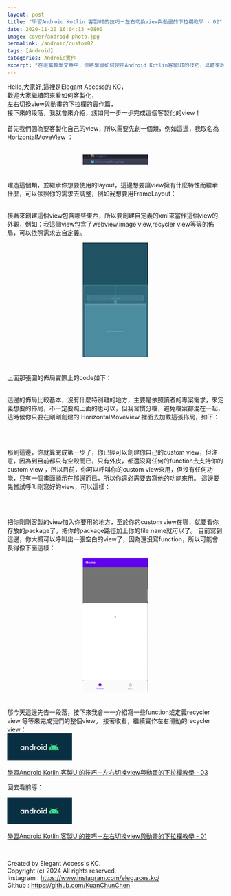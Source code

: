 ```yaml
---
layout: post
title: "學習Android Kotlin 客製UI的技巧－左右切換view與動畫的下拉欄教學 - 02"
date: 2020-11-20 16:04:13 +0800
image: cover/android-photo.jpg
permalink: /android/custom02
tags: [Android]
categories: Android實作
excerpt: "在這篇教學文章中，你將學習如何使用Android Kotlin客製UI的技巧，具體來說是如何實現左右切換view和動畫的下拉欄。"
---
```


Hello,大家好,這裡是Elegant Access的 KC，<br>
歡迎大家繼續回來看如何客製化，<br>
左右切換view與動畫的下拉欄的實作篇，<br>
接下來的段落，我就會來介紹，該如何一步一步完成這個客製化的view！<br>
<br>
首先我們因為要客製化自己的view，所以需要先創一個類，例如這邊，我取名為 HorizontalMoveView ：
<br>
<br>

<div align="center">
  <img src="/images/kt-demo-custom/kt-demo-jpg05.png" alt="Cover" width="30%"/>
</div>

<br>
<br>
建造這個類，並繼承你想要使用的layout，這邊想要讓view擁有什麼特性而繼承什麼，可以依照你的需求去調整，例如我想要用FrameLayout：

<script src="https://gist.github.com/waitzShigoto/99170edc18f10eb9786ed1ef5061a511.js"></script>

<br>
<br>


接著來創建這個view包含哪些東西，所以要創建自定義的xml來當作這個view的外觀，例如：我這個view包含了webview,image view,recycler view等等的佈局，可以依照需求去自定義。


<div align="center">
  <img src="/images/kt-demo-custom/kt-demo-jpg06.png" alt="Cover" width="30%"/>
</div>



<br>
<br>
上面那張圖的佈局實際上的code如下：
<script src="https://gist.github.com/waitzShigoto/2441aae9b1134270fc7cb0968693a4d4.js"></script>

<br>
<br>

這邊的佈局比較基本，沒有什麼特別難的地方，主要是依照讀者的專案需求，來定義想要的佈局，不一定要照上面的也可以，但我習慣分檔，避免檔案都混在一起，這時候你只要在剛剛創建的 HorizontalMoveView 裡面去加載這張佈局，如下：

<script src="https://gist.github.com/waitzShigoto/30213ecc81d3372c620b05a488ac05e2.js"></script>

<br>
<br>


那到這邊，你就算完成第一步了，你已經可以創建你自己的custom view，但注意，因為到目前都只有空殼而已，只有外皮，都還沒寫任何的function去支持你的custom view ，所以目前，你可以呼叫你的custom view來用，但沒有任何功能，只有一個畫面顯示在那邊而已，所以你還必需要去寫他的功能來用。
這邊要先嘗試呼叫剛寫好的view，可以這樣：


<script src="https://gist.github.com/waitzShigoto/ae59cabf7891e07eebd875cc2df612f1.js"></script>


<br>
<br>


把你剛剛客製的view加入你要用的地方，至於你的custom view在哪，就要看你存放的package了，把你的package路徑加上你的file name就可以了。
目前寫到這邊，你大概可以呼叫出一張空白的view了，因為還沒寫function，所以可能會長得像下面這樣：

<div align="center">
  <img src="/images/kt-demo-custom/kt-demo-jpg07.png" alt="Cover" width="30%"/>
</div>

<br>
<br>
那今天這邊先告一段落，接下來我會一一介紹寫一些function或定義recycler view 等等來完成我們的整個view。
接著收看，繼續實作左右滑動的recycler view：

<div class="table_container">
  <a href="{{site.baseurl}}/2020/11/21/android-kotlin-custom-view-03/">
    <img src="/images/cover/android-photo.jpg" alt="Cover" width="30%" >
  </a>

  <a href="{{site.baseurl}}/android/custom03">學習Android Kotlin 客製UI的技巧－左右切換view與動畫的下拉欄教學 - 03</a>
</div>

回去看前導：

<div class="table_container">
  <a href="{{site.baseurl}}/2020/11/14/android-kotlin-custom-view-01/">
    <img src="/images/cover/android-photo.jpg" alt="Cover" width="30%" >
  </a>

  <a href="{{site.baseurl}}/android/custom01">學習Android Kotlin 客製UI的技巧－左右切換view與動畫的下拉欄教學 - 01</a>
</div>

<br>

Created by Elegant Access's KC.<br>
Copyright (c) 2024 All rights reserved.<br>
Instagram  : https://www.instagram.com/eleg.aces.kc/<br>
Github : https://github.com/KuanChunChen<br>
